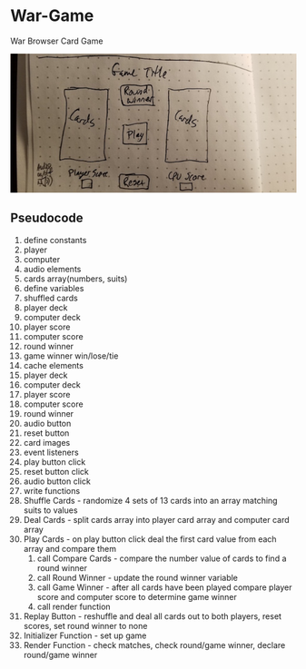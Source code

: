 # War-Game
War Browser Card Game

![Image Description](./imgs/War-Wireframe.jpg)

## Pseudocode

1. define constants
  1. player
  2. computer
  3. audio elements
  4. cards array(numbers, suits)
2. define variables
  1. shuffled cards
  2. player deck
  3. computer deck
  4. player score
  5. computer score
  6. round winner
  7. game winner win/lose/tie
3. cache elements
  1. player deck
  2. computer deck
  3. player score
  4. computer score
  5. round winner
  6. audio button
  7. reset button
  8. card images
4. event listeners
  1. play button click
  2. reset button click
  3. audio button click
5. write functions
  1. Shuffle Cards - randomize 4 sets of 13 cards into an array matching suits to values
  2. Deal Cards - split cards array into player card array and computer card array
  3. Play Cards - on play button click deal the first card value from each array and compare them
      1. call Compare Cards - compare the number value of cards to find a round winner 
      2. call Round Winner - update the round winner variable
      3. call Game Winner - after all cards have been played compare player score and computer score to determine game winner
      4. call render function
  7. Replay Button - reshuffle and deal all cards out to both players, reset scores, set round winner to none
  8. Initializer Function - set up game
  9. Render Function - check matches, check round/game winner, declare round/game winner 